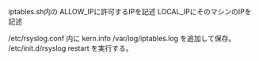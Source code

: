 iptables.sh内の
ALLOW_IPに許可するIPを記述
LOCAL_IPにそのマシンのIPを記述

/etc/rsyslog.conf
内に
kern.info     /var/log/iptables.log
を追加して保存。
/etc/init.d/rsyslog restart
を実行する。
